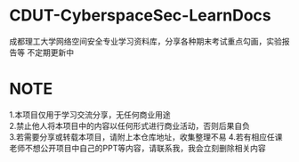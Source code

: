 # CDUT-CyberspaceSec-LearnDocs
成都理工大学网络空间安全专业学习资料库，分享各种期末考试重点勾画，实验报告等
不定期更新中

# NOTE
1.本项目仅用于学习交流分享，无任何商业用途<br>
2.禁止他人将本项目中的内容以任何形式进行商业活动，否则后果自负<br>
3.若需要分享或转载本项目，请附上本仓库地址，收集整理不易
4.若有相应任课老师不想公开项目中自己的PPT等内容，请联系我，我会立刻删除相关内容<br>

